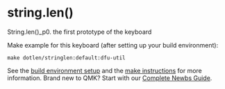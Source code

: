 # string.len()


String.len()_p0. the first prototype  of  the keyboard

Make example for this keyboard (after setting up your build environment):

    make dotlen/stringlen:default:dfu-util

See the [build environment setup](https://docs.qmk.fm/#/getting_started_build_tools) and the [make instructions](https://docs.qmk.fm/#/getting_started_make_guide) for more information. Brand new to QMK? Start with our [Complete Newbs Guide](https://docs.qmk.fm/#/newbs).
